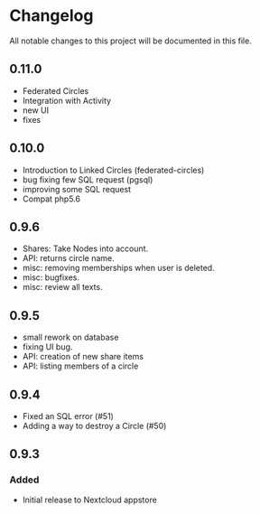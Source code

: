 # Changelog
All notable changes to this project will be documented in this file.


## 0.11.0

- Federated Circles
- Integration with Activity
- new UI
- fixes


## 0.10.0

- Introduction to Linked Circles (federated-circles)
- bug fixing few SQL request (pgsql)
- improving some SQL request
- Compat php5.6


## 0.9.6

- Shares: Take Nodes into account.
- API: returns circle name.
- misc: removing memberships when user is deleted.
- misc: bugfixes.
- misc: review all texts. 


## 0.9.5

- small rework on database
- fixing UI bug.
- API: creation of new share items
- API: listing members of a circle


## 0.9.4

- Fixed an SQL error (#51)
- Adding a way to destroy a Circle (#50)


## 0.9.3

### Added

- Initial release to Nextcloud appstore

